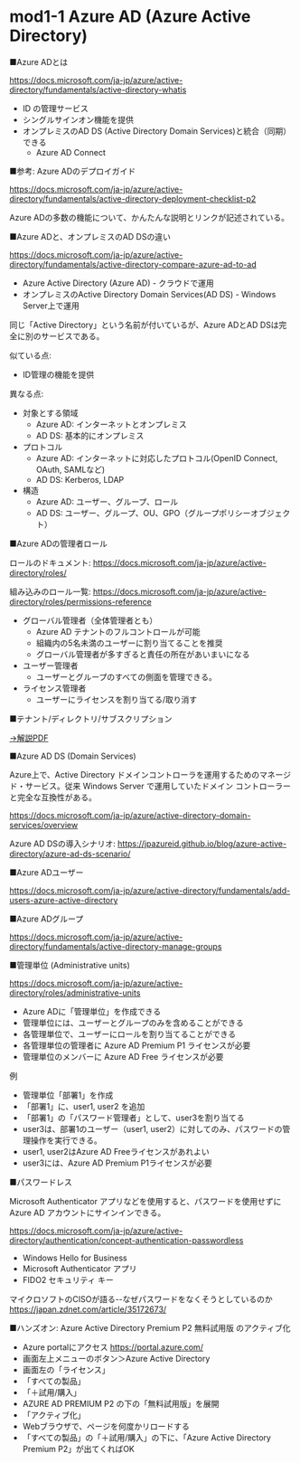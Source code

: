# mod1-1 Azure AD (Azure Active Directory)

■Azure ADとは

https://docs.microsoft.com/ja-jp/azure/active-directory/fundamentals/active-directory-whatis

- ID の管理サービス
- シングルサインオン機能を提供
- オンプレミスのAD DS (Active Directory Domain Services)と統合（同期）できる
  - Azure AD Connect

■参考: Azure ADのデプロイガイド

https://docs.microsoft.com/ja-jp/azure/active-directory/fundamentals/active-directory-deployment-checklist-p2

Azure ADの多数の機能について、かんたんな説明とリンクが記述されている。

■Azure ADと、オンプレミスのAD DSの違い

https://docs.microsoft.com/ja-jp/azure/active-directory/fundamentals/active-directory-compare-azure-ad-to-ad

- Azure Active Directory (Azure AD) - クラウドで運用
- オンプレミスのActive Directory Domain Services(AD DS) - Windows Server上で運用

同じ「Active Directory」という名前が付いているが、Azure ADとAD DSは完全に別のサービスである。

似ている点:
- ID管理の機能を提供

異なる点:
- 対象とする領域
  - Azure AD: インターネットとオンプレミス
  - AD DS: 基本的にオンプレミス
- プロトコル
  - Azure AD: インターネットに対応したプロトコル(OpenID Connect, OAuth, SAMLなど)
  - AD DS: Kerberos, LDAP
- 構造
  - Azure AD: ユーザー、グループ、ロール
  - AD DS: ユーザー、グループ、OU、GPO（グループポリシーオブジェクト）

■Azure ADの管理者ロール

ロールのドキュメント:
https://docs.microsoft.com/ja-jp/azure/active-directory/roles/

組み込みのロール一覧:
https://docs.microsoft.com/ja-jp/azure/active-directory/roles/permissions-reference

- グローバル管理者（全体管理者とも）
  - Azure AD テナントのフルコントロールが可能
  - 組織内の5名未満のユーザーに割り当てることを推奨
  - グローバル管理者が多すぎると責任の所在があいまいになる
- ユーザー管理者
  - ユーザーとグループのすべての側面を管理できる。
- ライセンス管理者
  - ユーザーにライセンスを割り当てる/取り消す


■テナント/ディレクトリ/サブスクリプション

[→解説PDF](../../AZ-104/pdf/mod01/テナント.pdf)

■Azure AD DS (Domain Services)

Azure上で、Active Directory ドメインコントローラを運用するためのマネージド・サービス。従来 Windows Server で運用していたドメイン コントローラーと完全な互換性がある。

https://docs.microsoft.com/ja-jp/azure/active-directory-domain-services/overview

Azure AD DSの導入シナリオ:
https://jpazureid.github.io/blog/azure-active-directory/azure-ad-ds-scenario/

■Azure ADユーザー

https://docs.microsoft.com/ja-jp/azure/active-directory/fundamentals/add-users-azure-active-directory

■Azure ADグループ

https://docs.microsoft.com/ja-jp/azure/active-directory/fundamentals/active-directory-manage-groups

■管理単位 (Administrative units)

https://docs.microsoft.com/ja-jp/azure/active-directory/roles/administrative-units

- Azure ADに「管理単位」を作成できる
- 管理単位には、ユーザーとグループのみを含めることができる
- 各管理単位で、ユーザーにロールを割り当てることができる
- 各管理単位の管理者に Azure AD Premium P1 ライセンスが必要
- 管理単位のメンバーに Azure AD Free ライセンスが必要

例
- 管理単位「部署1」を作成
- 「部署1」に、user1, user2 を追加
- 「部署1」の「パスワード管理者」として、user3を割り当てる
- user3は、部署1のユーザー（user1, user2）に対してのみ、パスワードの管理操作を実行できる。
- user1, user2はAzure AD Freeライセンスがあれよい
- user3には、Azure AD Premium P1ライセンスが必要

■パスワードレス

Microsoft Authenticator アプリなどを使用すると、パスワードを使用せずに Azure AD アカウントにサインインできる。

https://docs.microsoft.com/ja-jp/azure/active-directory/authentication/concept-authentication-passwordless

- Windows Hello for Business
- Microsoft Authenticator アプリ
- FIDO2 セキュリティ キー

マイクロソフトのCISOが語る--なぜパスワードをなくそうとしているのか
https://japan.zdnet.com/article/35172673/

■ハンズオン: Azure Active Directory Premium P2 無料試用版 のアクティブ化
- Azure portalにアクセス https://portal.azure.com/ 
- 画面左上メニューのボタン＞Azure Active Directory
- 画面左の「ライセンス」
- 「すべての製品」
- 「＋試用/購入」
- AZURE AD PREMIUM P2 の下の「無料試用版」を展開
- 「アクティブ化」
- Webブラウザで、ページを何度かリロードする
- 「すべての製品」の「＋試用/購入」の下に、「Azure Active Directory Premium P2」が出てくればOK
